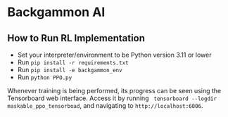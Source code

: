 # Backgammon AI

## How to Run RL Implementation

- Set your interpreter/environment to be Python version 3.11 or lower
- Run `pip install -r requirements.txt`
- Run `pip install -e backgammon_env`
- Run `python PPO.py`

Whenever training is being performed, its progress can be seen using the Tensorboard web interface. Access it by running ` tensorboard --logdir maskable_ppo_tensorboad`, and navigating to `http://localhost:6006`.
